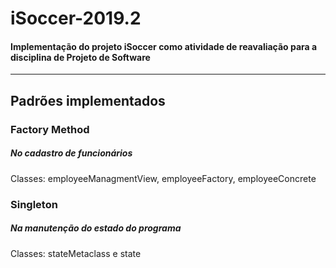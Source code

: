 # iSoccer-2019.2

#### Implementação do projeto iSoccer como atividade de reavaliação para a disciplina de Projeto de Software

---

## Padrões implementados

### Factory Method

##### No cadastro de funcionários
Classes: employeeManagmentView, employeeFactory, employeeConcrete


### Singleton

##### Na manutenção do estado do programa
Classes: stateMetaclass e state